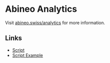 # Abineo Analytics

Visit [abineo.swiss/analytics](https://abineo.swiss/analytics) for more information.

## Links

-   [Script](./script/README.md)
-   [Script Example](./script/example/README.md)
